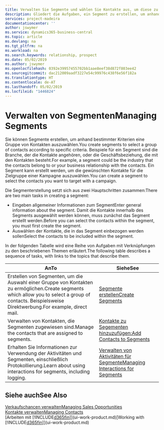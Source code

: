 ```yaml
---
title: Verwalten Sie Segmente und wählen Sie Kontakte aus, um diese zu berücksichtigen| Microsoft Docs
description: Gliedert die Aufgaben, ein Segment zu erstellen, um anhand bestimmter Kriterien eine Gruppe von Kontakten auszuwählen, zum Beispiel Kontakte in einer Branche, die Sie anvisieren möchten.
services: project-madeira
documentationcenter: ''
author: jswymer
ms.service: dynamics365-business-central
ms.topic: article
ms.devlang: na
ms.tgt_pltfrm: na
ms.workload: na
ms.search.keywords: relationship, prospect
ms.date: 05/02/2019
ms.author: jswymer
ms.openlocfilehash: 0392e39957455702bb1aae8eef38d872f803ee42
ms.sourcegitcommit: dac212009aadf3227e54c99976c438f6e56f182a
ms.translationtype: HT
ms.contentlocale: de-AT
ms.lasthandoff: 05/02/2019
ms.locfileid: "1446824"
---
```

# <a name="managing-segments"></a><span data-ttu-id="ffbdf-103">Verwalten von Segmenten</span><span class="sxs-lookup"><span data-stu-id="ffbdf-103">Managing Segments</span></span>
<span data-ttu-id="ffbdf-104">Sie können Segmente erstellen, um anhand bestimmter Kriterien eine Gruppe von Kontakten auszuwählen.</span><span class="sxs-lookup"><span data-stu-id="ffbdf-104">You create segments to select a group of contacts according to specific criteria.</span></span> <span data-ttu-id="ffbdf-105">Beispiele für ein Segment sind die Branche, der die Kontakte angehören, oder die Geschäftsbeziehung, die mit den Kontakten besteht.</span><span class="sxs-lookup"><span data-stu-id="ffbdf-105">For example, a segment could be the industry that the contacts belong to or your business relationship with the contacts.</span></span> <span data-ttu-id="ffbdf-106">Ein Segment kann erstellt werden, um die gewünschten Kontakte für die Zielgruppe einer Kampagne auszuwählen.</span><span class="sxs-lookup"><span data-stu-id="ffbdf-106">You can create a segment to select the contacts you want to target with a campaign.</span></span>

<span data-ttu-id="ffbdf-107">Die Segmenterstellung setzt sich aus zwei Hauptschritten zusammen:</span><span class="sxs-lookup"><span data-stu-id="ffbdf-107">There are two main tasks in creating a segment:</span></span>

* <span data-ttu-id="ffbdf-108">Eingeben allgemeiner Informationen zum Segment</span><span class="sxs-lookup"><span data-stu-id="ffbdf-108">Enter general information about the segment.</span></span> <span data-ttu-id="ffbdf-109">Damit die Kontakte innerhalb des Segments ausgewählt werden können, muss zunächst das Segment erstellt werden.</span><span class="sxs-lookup"><span data-stu-id="ffbdf-109">Before you can select the contacts within the segment, you must first create the segment.</span></span>
* <span data-ttu-id="ffbdf-110">Auswählen der Kontakte, die in das Segment einbezogen werden sollen</span><span class="sxs-lookup"><span data-stu-id="ffbdf-110">Select the contacts to be included within the segment.</span></span>

<span data-ttu-id="ffbdf-111">In der folgenden Tabelle wird eine Reihe von Aufgaben mit Verknüpfungen zu den beschriebenen Themen erläutert.</span><span class="sxs-lookup"><span data-stu-id="ffbdf-111">The following table describes a sequence of tasks, with links to the topics that describe them.</span></span>

| <span data-ttu-id="ffbdf-112">An</span><span class="sxs-lookup"><span data-stu-id="ffbdf-112">To</span></span> | <span data-ttu-id="ffbdf-113">Siehe</span><span class="sxs-lookup"><span data-stu-id="ffbdf-113">See</span></span> |
| --- | --- |
| <span data-ttu-id="ffbdf-114">Erstellen von Segmenten, um die Auswahl einer Gruppe von Kontakten zu ermöglichen.</span><span class="sxs-lookup"><span data-stu-id="ffbdf-114">Create segments which allow you to select a group of contacts.</span></span> <span data-ttu-id="ffbdf-115">Beispielsweise Direktwerbung.</span><span class="sxs-lookup"><span data-stu-id="ffbdf-115">For example, direct mail.</span></span> |[<span data-ttu-id="ffbdf-116">Segmente erstellen</span><span class="sxs-lookup"><span data-stu-id="ffbdf-116">Create Segments</span></span>](marketing-how-create-segment.md) |
| <span data-ttu-id="ffbdf-117">Verwalten von Kontakten, die Segmenten zugewiesen sind.</span><span class="sxs-lookup"><span data-stu-id="ffbdf-117">Manage the contacts that are assigned to segments.</span></span> |[<span data-ttu-id="ffbdf-118">Kontakte zu Segementen hinzuzufügen:</span><span class="sxs-lookup"><span data-stu-id="ffbdf-118">Add Contacts to Segments</span></span>](marketing-add-contact-segment.md) |
| <span data-ttu-id="ffbdf-119">Erhalten Sie Informationen zur Verwendung der Aktivitäten und Segmenten, einschließlich Protokollierung.</span><span class="sxs-lookup"><span data-stu-id="ffbdf-119">Learn about using interactions for segments, including logging.</span></span> |[<span data-ttu-id="ffbdf-120">Verwalten von Aktivitäten für Segmente</span><span class="sxs-lookup"><span data-stu-id="ffbdf-120">Managing Interactions for Segments</span></span>](marketing-interaction-segments.md) |

## <a name="see-also"></a><span data-ttu-id="ffbdf-121">Siehe auch</span><span class="sxs-lookup"><span data-stu-id="ffbdf-121">See Also</span></span>
[<span data-ttu-id="ffbdf-122">Verkaufschancen verwalten</span><span class="sxs-lookup"><span data-stu-id="ffbdf-122">Managing Sales Opportunities</span></span>](marketing-manage-sales-opportunities.md)  
[<span data-ttu-id="ffbdf-123">Kontakte verwalten</span><span class="sxs-lookup"><span data-stu-id="ffbdf-123">Managing Contacts</span></span>](marketing-contacts.md)  
<span data-ttu-id="ffbdf-124">[Arbeiten mit [!INCLUDE[d365fin](includes/d365fin_md.md)]](ui-work-product.md)</span><span class="sxs-lookup"><span data-stu-id="ffbdf-124">[Working with [!INCLUDE[d365fin](includes/d365fin_md.md)]](ui-work-product.md)</span></span>
